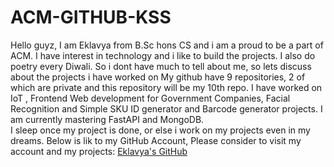 # ACM-GITHUB-KSS

Hello guyz, I am Eklavya from B.Sc hons CS and i am a proud to be a part of ACM.
I have interest in technology and i like to build the projects. I also do poetry every Diwali.
So i dont have much to tell about me, so lets discuss about the projects i have worked on
My github have 9 repositories, 2 of which are private and this repository will be my 10th repo.
I have worked on IoT , Frontend Web development for Government Companies, Facial Recognition and Simple SKU ID generator and Barcode generator projects.
I am currently mastering FastAPI and MongoDB.  
I sleep once my project is done, or else i work on my projects even in my dreams.
Below is lik to my GitHub Account,
Please consider to visit my account and my projects:
[Eklavya's GitHub](https://github.com/eklavyapopli-ship-it)
